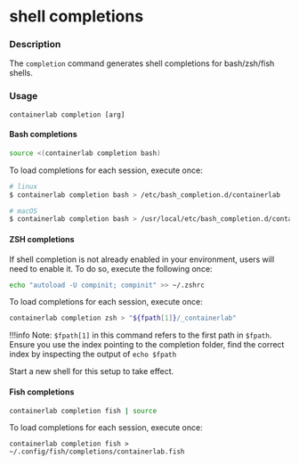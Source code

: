 # shell completions

### Description

The `completion` command generates shell completions for bash/zsh/fish shells.

### Usage

`containerlab completion [arg]`

#### Bash completions

```bash
source <(containerlab completion bash)
```

To load completions for each session, execute once:
```bash
# linux
$ containerlab completion bash > /etc/bash_completion.d/containerlab

# macOS
$ containerlab completion bash > /usr/local/etc/bash_completion.d/containerlab
```

#### ZSH completions
If shell completion is not already enabled in your environment, users will need to enable it. To do so, execute the following once:
```bash
echo "autoload -U compinit; compinit" >> ~/.zshrc
```

To load completions for each session, execute once:
```bash
containerlab completion zsh > "${fpath[1]}/_containerlab"
```

!!!info
    Note: `$fpath[1]` in this command refers to the first path in `$fpath`. Ensure you
    use the index pointing to the completion folder, find the correct index by inspecting
    the output of `echo $fpath`

Start a new shell for this setup to take effect.

#### Fish completions
```bash
containerlab completion fish | source
```

To load completions for each session, execute once:
```
containerlab completion fish > ~/.config/fish/completions/containerlab.fish
```